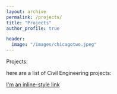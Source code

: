 ```yaml
---
layout: archive
permalink: /projects/
title: "Projects"
author_profile: true

header:
  image: "/images/chicagotwo.jpeg"
---
```


Projects:


here are a list of Civil Engineering projects:





[I'm an inline-style link](/images/test.pdf)

